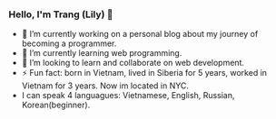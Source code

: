 ### Hello, I'm Trang (Lily) 👋

- 🔭 I’m currently working on a personal blog about my journey of becoming a programmer.
- 🌱 I’m currently learning web programming.
- 👯 I’m looking to learn and collaborate on web development.
- ⚡ Fun fact: born in Vietnam, lived in Siberia for 5 years, worked in Vietnam for 3 years. Now im located in NYC. 
- I can speak 4 languagues: Vietnamese, English, Russian, Korean(beginner).
